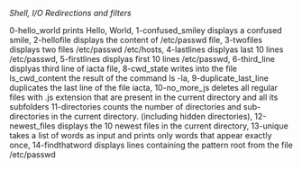 *Shell, I/O Redirections and filters*

0-hello_world prints Hello, World, 
1-confused_smiley displays a confused smile, 
2-hellofile displays the content of /etc/passwd file, 
3-twofiles displays two files /etc/passwd /etc/hosts, 
4-lastlines displyas last 10 lines /etc/passwd, 
5-firstlines displyas first 10 lines /etc/passwd, 
6-third_line displyas third line of iacta file, 
8-cwd_state writes into the file ls_cwd_content the result of the command ls -la, 
9-duplicate_last_line duplicates the last line of the file iacta, 
10-no_more_js deletes all regular files with .js extension that are present in the current directory and all its subfolders
11-directories counts the number of directories and sub-directories in the current directory. (including hidden directories), 
12-newest_files displays the 10 newest files in the current directory, 
13-unique  takes a list of words as input and prints only words that appear exactly once, 
14-findthatword displays lines containing the pattern root from the file /etc/passwd
